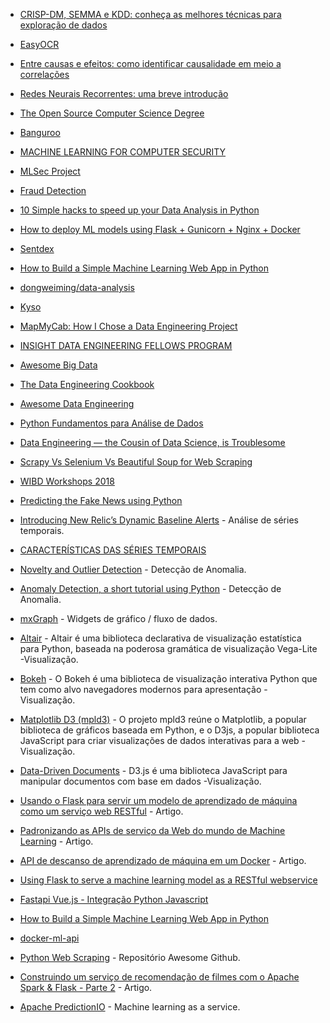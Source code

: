 - [CRISP-DM, SEMMA e KDD: conheça as melhores técnicas para exploração de dados](https://paulovasconcellos.com.br/crisp-dm-semma-e-kdd-conhe%C3%A7a-as-melhores-t%C3%A9cnicas-para-explora%C3%A7%C3%A3o-de-dados-560d294547d2)

- [EasyOCR](https://github.com/JaidedAI/EasyOCR)

- [Entre causas e efeitos: como identificar causalidade em meio a correlações](https://medium.com/big-data-blog/entre-causas-e-efeitos-como-identificar-causalidade-em-meio-a-correla%C3%A7%C3%B5es-8f6aad0a3790)

- [Redes Neurais Recorrentes: uma breve introdução](https://dataml.com.br/redes-neurais-recorrentes-uma-breve-introducao/)

- [The Open Source Computer Science Degree](https://github.com/ForrestKnight/open-source-cs)

- [Banguroo](https://www.buguroo.com/)

- [MACHINE LEARNING FOR COMPUTER SECURITY](http://www.mlsec.org/)

- [MLSec Project](https://github.com/mlsecproject)

- [Fraud Detection](https://www.datacamp.com/search?q=fraus&__cf_chl_jschl_tk__=0b902699526f45630aab28dfee7d5414c70463c0-1607553643-0-AZgOfMpFzuSi3ha8UKgejbgUTjysiIxx4pMRez-hfBJp33z3e8WGuzbD7v5Bl3mnW8Fe97Q9VdmGjvT1aVIBuVxiQE9XDlUDm1b22MkwzNT4po5_94gSfgivNKg9OzSTyOdurjt54UrgeJNCKgcixKP5kMenaLiCDsiPZ5XRl5AAIMGtDk7BD8V5pSpGN0QmanOVjJ591RbBACIK5hDe62gvEaLe4xT2nM8K5pMSlrTq2pC5cQUIvvbpV-m4WFL2g3zzuKN2XOEYw7nH-SQ77zFmYjT7CJigOyvwPTKdlkY846sgH1ZqgfhSMmOKGQONk-l1HSVZfbk-gHrQ3bSHuL0)

- [10 Simple hacks to speed up your Data Analysis in Python](https://towardsdatascience.com/10-simple-hacks-to-speed-up-your-data-analysis-in-python-ec18c6396e6b)

- [How to deploy ML models using Flask + Gunicorn + Nginx + Docker](https://towardsdatascience.com/how-to-deploy-ml-models-using-flask-gunicorn-nginx-docker-9b32055b3d0)

- [Sentdex](http://sentdex.com/)

- [How to Build a Simple Machine Learning Web App in Python](https://towardsdatascience.com/how-to-build-a-simple-machine-learning-web-app-in-python-68a45a0e0291)

- [dongweiming/data-analysis](https://github.com/dongweiming/data-analysis/tree/master/data_analysis)

- [Kyso](https://kyso.io/)

- [MapMyCab: How I Chose a Data Engineering Project](https://blog.insightdatascience.com/mapmycab-how-i-chose-a-data-engineering-project-75bd659c5eec)

- [INSIGHT DATA ENGINEERING FELLOWS PROGRAM](https://insightfellows.com/data-engineering)

- [Awesome Big Data](https://github.com/onurakpolat/awesome-bigdata)

- [The Data Engineering Cookbook](https://github.com/andkret/Cookbook)

- [Awesome Data Engineering](https://github.com/igorbarinov/awesome-data-engineering)

- [Python Fundamentos para Análise de Dados](https://www.datascienceacademy.com.br/course?courseid=python-fundamentos)

- [Data Engineering — the Cousin of Data Science, is Troublesome](https://towardsdatascience.com/data-engineering-the-cousin-of-data-science-is-troublesome-3a9332b532ae)

- [Scrapy Vs Selenium Vs Beautiful Soup for Web Scraping](https://medium.com/analytics-vidhya/scrapy-vs-selenium-vs-beautiful-soup-for-web-scraping-24008b6c87b8)

- [WIBD Workshops 2018](https://github.com/NFLX-WIBD/WIBD-Workshops-2018)

- [Predicting the Fake News using Python](https://morioh.com/p/cec8f7ad0c9a?f=5c21fb01c16e2556b555ab32)

- [Introducing New Relic’s Dynamic Baseline Alerts](https://blog.newrelic.com/2016/11/16/dynamic-baseline-alerts/) - Análise de séries temporais.

- [CARACTERÍSTICAS DAS SÉRIES TEMPORAIS](https://operdata.com.br/blog/caracteristicas-das-series-temporais/)

- [Novelty and Outlier Detection](http://scikit-learn.org/stable/modules/outlier_detection.html) - Detecção de Anomalia.

- [Anomaly Detection, a short tutorial using Python](https://aqibsaeed.github.io/2016-07-17-anomaly-detection/) - Detecção de Anomalia.

- [mxGraph](https://github.com/jgraph/mxgraph) - Widgets de gráfico / fluxo de dados.

- [Altair](https://altair-viz.github.io/) - Altair é uma biblioteca declarativa de visualização estatística para Python, baseada na poderosa gramática de visualização Vega-Lite -Visualização.

- [Bokeh](http://bokeh.pydata.org/en/latest/) - O Bokeh é uma biblioteca de visualização interativa Python que tem como alvo navegadores modernos para apresentação -Visualização.

- [Matplotlib D3 (mpld3)](http://mpld3.github.io/) - O projeto mpld3 reúne o Matplotlib, a popular biblioteca de gráficos baseada em Python, e o D3js, a popular biblioteca JavaScript para criar visualizações de dados interativas para a web -Visualização.

- [Data-Driven Documents](https://d3js.org/) - D3.js é uma biblioteca JavaScript para manipular documentos com base em dados -Visualização.

- [Usando o Flask para servir um modelo de aprendizado de máquina como um serviço web RESTful](https://www.youtube.com/watch?v=s-i6nzXQF3g) - Artigo.

- [Padronizando as APIs de serviço da Web do mundo de Machine Learning](http://www.kdnuggets.com/2015/07/psi-machine-learning-web-service-apis.html) - Artigo.

- [API de descanso de aprendizado de máquina em um Docker](https://juan-medina.com/2015/12/05/machine-learning-docker/) - Artigo.

- [Using Flask to serve a machine learning model as a RESTful webservice](https://www.youtube.com/watch?v=s-i6nzXQF3g)

- [Fastapi Vue.js - Integração Python Javascript](https://medium.com/@marciobbarbosa/fastapi-vue-js-integração-python-javascript-ddab7e6905a4)

- [How to Build a Simple Machine Learning Web App in Python](https://towardsdatascience.com/how-to-build-a-simple-machine-learning-web-app-in-python-68a45a0e0291)

- [docker-ml-api](https://github.com/juan-medina/docker-ml-api)

- [Python Web Scraping](https://github.com/lorien/awesome-web-scraping/blob/master/python.md) - Repositório Awesome Github.

- [Construindo um serviço de recomendação de filmes com o Apache Spark & Flask - Parte 2](https://www.codementor.io/jadianes/building-a-web-service-with-apache-spark-flask-example-app-part2-du1083854) - Artigo.

- [Apache PredictionIO](https://predictionio.incubator.apache.org/) - Machine learning as a service.
